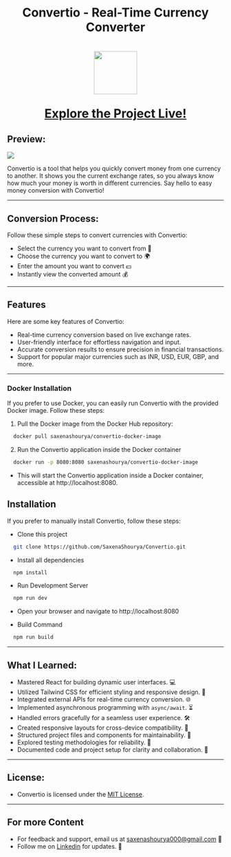<h1 align="center">Convertio - Real-Time Currency Converter<h1/>

<p align="center">
  <img src="https://github.com/SaxenaShourya/Convertio/assets/143955797/d133115a-32f1-4b0d-b5e9-a9fbb9563757" width="100" />
</p>
<p align="center">
  <a href="https://convertio-app.vercel.app/">Explore the Project Live!</a>
</p>

## Preview:
<img src="https://github.com/SaxenaShourya/Convertio/assets/143955797/c97632ee-9ae6-4b9a-9983-8d44c0ccac15" />

Convertio is a tool that helps you quickly convert money from one currency to another. It shows you the current exchange rates, so you always know how much your money is worth in different currencies. Say hello to easy money conversion with Convertio!

<hr/>

## Conversion Process:

Follow these simple steps to convert currencies with Convertio:

- Select the currency you want to convert from 🔄
- Choose the currency you want to convert to 🌍
- Enter the amount you want to convert 💵
- Instantly view the converted amount 💰

<hr/>

## Features

Here are some key features of Convertio:

- Real-time currency conversion based on live exchange rates.
- User-friendly interface for effortless navigation and input.
- Accurate conversion results to ensure precision in financial transactions.
- Support for popular major currencies such as INR, USD, EUR, GBP, and more.

<hr/>

### Docker Installation

If you prefer to use Docker, you can easily run Convertio with the provided Docker image. Follow these steps:

1. Pull the Docker image from the Docker Hub repository:

```bash
  docker pull saxenashourya/convertio-docker-image
```

2. Run the Convertio application inside the Docker container

```bash
  docker run -p 8080:8080 saxenashourya/convertio-docker-image
```

- This will start the Convertio application inside a Docker container, accessible at http://localhost:8080.

## Installation

If you prefer to manually install Convertio, follow these steps:

- Clone this project

```bash
  git clone https://github.com/SaxenaShourya/Convertio.git
```

- Install all dependencies

```bash
  npm install
```

- Run Development Server

```bash
  npm run dev
```

- Open your browser and navigate to http://localhost:8080

- Build Command

```bash
  npm run build
```

<hr/>

## What I Learned:

- Mastered React for building dynamic user interfaces. 💻
- Utilized Tailwind CSS for efficient styling and responsive design. 🎨
- Integrated external APIs for real-time currency conversion. 🌐
- Implemented asynchronous programming with `async/await`. ⏳
- Handled errors gracefully for a seamless user experience. 🛠️
- Created responsive layouts for cross-device compatibility. 📱
- Structured project files and components for maintainability. 📁
- Explored testing methodologies for reliability. 🧪
- Documented code and project setup for clarity and collaboration. 📝

<hr/>

## License:

- Convertio is licensed under the [MIT License](LICENSE).

<hr/>

## For more Content

- For feedback and support, email us at saxenashourya000@gmail.com 📧
- Follow me on [Linkedin](https://www.linkedin.com/in/shouryasaxena) for updates. 🔗
